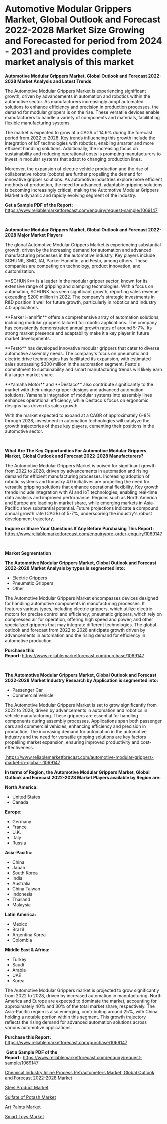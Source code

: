 <p><h1>Automotive Modular Grippers Market, Global Outlook and Forecast 2022-2028 Market Size Growing and Forecasted for period from 2024 - 2031 and provides complete market analysis of this market</h1></p><p><strong>Automotive Modular Grippers Market, Global Outlook and Forecast 2022-2028 Market Analysis and Latest Trends</strong></p>
<p><p>The Automotive Modular Grippers Market is experiencing significant growth, driven by advancements in automation and robotics within the automotive sector. As manufacturers increasingly adopt automated solutions to enhance efficiency and precision in production processes, the demand for modular grippers is on the rise. These versatile devices enable manufacturers to handle a variety of components and materials, facilitating flexible manufacturing systems.</p><p>The market is expected to grow at a CAGR of 14.9% during the forecast period from 2022 to 2028. Key trends influencing this growth include the integration of IoT technologies with robotics, enabling smarter and more efficient handling solutions. Additionally, the increasing focus on sustainability and reducing operational costs is prompting manufacturers to invest in modular systems that adapt to changing production lines.</p><p>Moreover, the expansion of electric vehicle production and the rise of collaborative robots (cobots) are further propelling the demand for innovative gripper solutions. As automotive industries explore more efficient methods of production, the need for advanced, adaptable gripping solutions is becoming increasingly critical, making the Automotive Modular Grippers Market a dynamic and rapidly evolving segment of the industry.</p></p>
<p><strong>Get a Sample PDF of the Report:&nbsp;</strong> <a href="https://www.reliablemarketforecast.com/enquiry/request-sample/1069147">https://www.reliablemarketforecast.com/enquiry/request-sample/1069147</a></p>
<p>&nbsp;</p>
<p><strong>Automotive Modular Grippers Market, Global Outlook and Forecast 2022-2028 Major Market Players</strong></p>
<p><p>The global Automotive Modular Grippers Market is experiencing substantial growth, driven by the increasing demand for automation and advanced manufacturing processes in the automotive industry. Key players include SCHUNK, SMC, IAI, Parker Hannifin, and Festo, among others. These companies are competing on technology, product innovation, and customization.</p><p>**SCHUNK** is a leader in the modular gripper sector, known for its extensive range of gripping and clamping technologies. With a focus on automation, SCHUNK has seen significant growth, reporting sales revenue exceeding $200 million in 2022. The company's strategic investments in R&D position it well for future growth, particularly in robotics and Industry 4.0 applications.</p><p>**Parker Hannifin** offers a comprehensive array of automation solutions, including modular grippers tailored for robotic applications. The company has consistently demonstrated annual growth rates of around 5-7%. Its strong market presence and adaptability make it a key player in future market developments.</p><p>**Festo** has developed innovative modular grippers that cater to diverse automotive assembly needs. The company's focus on pneumatic and electric drive technologies has facilitated its expansion, with estimated sales surpassing $300 million in the automation segment. Festo's commitment to sustainability and smart manufacturing trends will likely earn it a larger market share.</p><p>**Yamaha Motor** and **Destaco** also contribute significantly to the market with their unique gripper designs and advanced automation solutions. Yamaha's integration of modular systems into assembly lines enhances operational efficiency, while Destaco's focus on ergonomic designs has driven its sales growth.</p><p>With the market expected to expand at a CAGR of approximately 6-8% through 2028, investment in automation technologies will catalyze the growth trajectories of these key players, cementing their positions in the automotive sector.</p></p>
<p>&nbsp;</p>
<p><strong>What Are The Key Opportunities For Automotive Modular Grippers Market, Global Outlook and Forecast 2022-2028 Manufacturers?</strong></p>
<p><p>The Automotive Modular Grippers Market is poised for significant growth from 2022 to 2028, driven by advancements in automation and rising demand for efficient manufacturing processes. Increasing adoption of robotic systems and Industry 4.0 initiatives are propelling the need for versatile gripping solutions that enhance operational flexibility. Key growth trends include integration with AI and IoT technologies, enabling real-time data analysis and improved performance. Regions such as North America and Europe are leading in market share, while emerging markets in Asia-Pacific show substantial potential. Future projections indicate a compound annual growth rate (CAGR) of 5-7%, underscoring the industry's robust development trajectory.</p></p>
<p><strong>Inquire or Share Your Questions If Any Before Purchasing This Report:</strong> <a href="https://www.reliablemarketforecast.com/enquiry/pre-order-enquiry/1069147">https://www.reliablemarketforecast.com/enquiry/pre-order-enquiry/1069147</a></p>
<p>&nbsp;</p>
<p><strong>Market Segmentation</strong></p>
<p><strong>The Automotive Modular Grippers Market, Global Outlook and Forecast 2022-2028 Market Analysis by types is segmented into:</strong></p>
<p><ul><li>Electric Grippers</li><li>Pneumatic Grippers</li><li>Other</li></ul></p>
<p><p>The Automotive Modular Grippers Market encompasses devices designed for handling automotive components in manufacturing processes. It features various types, including electric grippers, which utilize electric motors for precise control and efficiency; pneumatic grippers, which rely on compressed air for operation, offering high speed and power; and other specialized grippers that may integrate different technologies. The global outlook and forecast from 2022 to 2028 anticipate growth driven by advancements in automation and the rising demand for efficiency in automotive production.</p></p>
<p><strong>Purchase this Report:&nbsp;</strong><a href="https://www.reliablemarketforecast.com/purchase/1069147">https://www.reliablemarketforecast.com/purchase/1069147</a></p>
<p>&nbsp;</p>
<p><strong>The Automotive Modular Grippers Market, Global Outlook and Forecast 2022-2028 Market Industry Research by Application is segmented into:</strong></p>
<p><ul><li>Passenger Car</li><li>Commercial Vehicle</li></ul></p>
<p><p>The Automotive Modular Grippers Market is set to grow significantly from 2022 to 2028, driven by advancements in automation and robotics in vehicle manufacturing. These grippers are essential for handling components during assembly processes. Applications span both passenger cars and commercial vehicles, enhancing efficiency and precision in production. The increasing demand for automation in the automotive industry and the need for versatile gripping solutions are key factors propelling market expansion, ensuring improved productivity and cost-effectiveness.</p></p>
<p><a href="https://www.reliablemarketforecast.com/automotive-modular-grippers-market-in-global-r1069147">&nbsp;https://www.reliablemarketforecast.com/automotive-modular-grippers-market-in-global-r1069147</a></p>
<p><strong>In terms of Region, the Automotive Modular Grippers Market, Global Outlook and Forecast 2022-2028 Market Players available by Region are:</strong></p>
<p>
    <p> <strong> North America: </strong>
        <ul>
            <li>United States</li>
            <li>Canada</li>
        </ul>
        </p> 
    <p> <strong> Europe: </strong>
        <ul>
            <li>Germany</li>
            <li>France</li>
            <li>U.K.</li>
            <li>Italy</li>
            <li>Russia</li>
        </ul>
        </p> 
    <p> <strong> Asia-Pacific: </strong>
        <ul>
            <li>China</li>
            <li>Japan</li>
            <li>South Korea</li>
            <li>India</li>
            <li>Australia</li>
            <li>China Taiwan</li>
            <li>Indonesia</li>
            <li>Thailand</li>
            <li>Malaysia</li>
        </ul>
        </p> 
    <p> <strong> Latin America: </strong>
        <ul>
            <li>Mexico</li>
            <li>Brazil</li>
            <li>Argentina Korea</li>
            <li>Colombia</li>
        </ul>
        </p> 
    <p> <strong> Middle East & Africa: </strong>
        <ul>
            <li>Turkey</li>
            <li>Saudi</li>
            <li>Arabia</li>
            <li>UAE</li>
            <li>Korea</li>
        </ul>
    </p>
    </p>
<p><p>The Automotive Modular Grippers market is projected to grow significantly from 2022 to 2028, driven by increased automation in manufacturing. North America and Europe are expected to dominate the market, accounting for approximately 40% and 30% of the total market share, respectively. The Asia-Pacific region is also emerging, contributing around 25%, with China holding a notable portion within this segment. This growth trajectory reflects the rising demand for advanced automation solutions across various automotive applications.</p></p>
<p><strong>Purchase this Report: </strong><a href="https://www.reliablemarketforecast.com/purchase/1069147">https://www.reliablemarketforecast.com/purchase/1069147</a></p>
<p>&nbsp;<strong>Get a Sample PDF of the Report:&nbsp;&nbsp;</strong><a href="https://www.reliablemarketforecast.com/enquiry/request-sample/1069147">https://www.reliablemarketforecast.com/enquiry/request-sample/1069147</a></p>
<p><strong></strong></p>
<p><p><a href="https://github.com/dringals/Market-Research-Report-List-6/blob/main/chemical-industry-inline-process-refractometers-market-global-outlook-and-forecast-2022-2028-market.md">Chemical Industry Inline Process Refractometers Market, Global Outlook and Forecast 2022-2028 Market</a></p><p><a href="https://issuu.com/reportprime-2/docs/steel-product-market-size-2030.pptx_9a0056ebc70469">Steel Product Market</a></p><p><a href="https://issuu.com/reportprime-2/docs/sulfate-of-potash-market-size-2030._564e6f50816f87">Sulfate of Potash Market</a></p><p><a href="https://medium.com/@trameciabutler41/the-art-paints-market-decisions-are-mostly-driven-by-resource-optimization-and-cost-effectiveness-a9c783c4656f">Art Paints Market</a></p><p><a href="https://www.linkedin.com/pulse/global-perspectives-smart-toys-market-trends-forecast-2024--bq7pc?trackingId=3WOKJr5pT3qenVlczIceOw%3D%3D">Smart Toys Market</a></p></p>